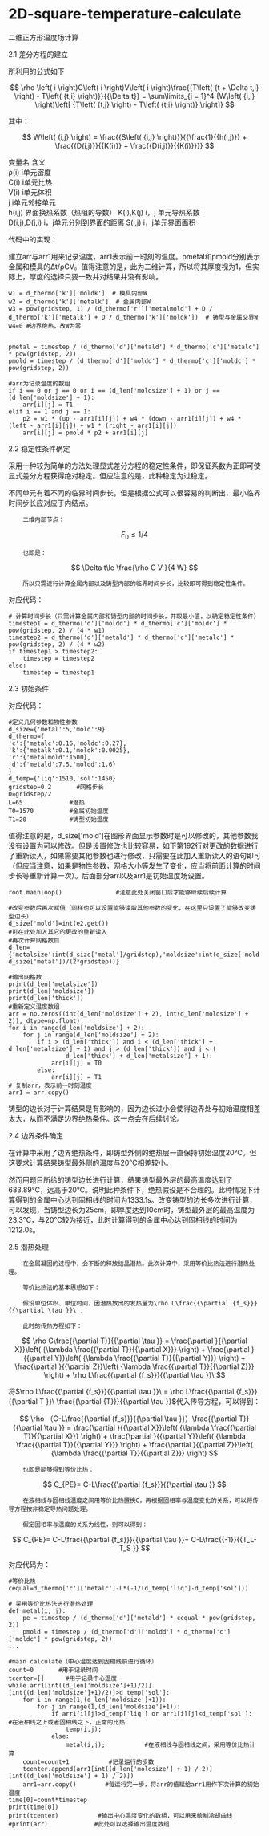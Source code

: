 # 2D-square-temperature-calculate
二维正方形温度场计算


2.1 差分方程的建立

所利用的公式如下

$$
\rho \left( i \right)C\left( i \right)V\left( i \right)\frac{{T\left( {t + \Delta t,i} \right) - T\left( {t,i} \right)}}{{\Delta t}} = \sum\limits_{j = 1}^4 {W\left( {i,j} \right)\left[ {T\left( {t,j} \right) - T\left( {t,i} \right)} \right]} 
$$

其中：

$$
W\left( {i,j} \right) = \frac{{S\left( {i,j} \right)}}{{\frac{1}{{h(i,j)}} + \frac{{D(i,j)}}{{K(i)}} + \frac{{D(i,j)}}{{K(i)}}}}
$$

  变量名          	含义           
  ρ(i)         	i单元密度        
  C(i)         	i单元比热        
  V(i)         	i单元体积        
  j            	i单元邻接单元      
  h(i,j)       	界面换热系数（热阻的导数）
  K(i),K(j)    	i，j 单元导热系数   
  D(i,j),D(j,i)	i，j单元分别到界面的距离
  S(i,j)       	i，j单元界面面积    

代码中的实现：

建立arr与arr1用来记录温度，arr1表示前一时刻的温度。pmetal和pmold分别表示金属和模具的Δt/ρCV。值得注意的是，此为二维计算，所以将其厚度视为1，但实际上，厚度的选择只要一致并对结果并没有影响。

    w1 = d_thermo['k']['moldk']  # 模具内部W
    w2 = d_thermo['k']['metalk']  # 金属内部W
    w3 = pow(gridstep, 1) / (d_thermo['r']['metalmold'] + D / d_thermo['k']['metalk'] + D / d_thermo['k']['moldk'])  # 铸型与金属交界W
    w4=0 #边界绝热，故W为零
    

    pmetal = timestep / (d_thermo['d']['metald'] * d_thermo['c']['metalc'] * pow(gridstep, 2))
    pmold = timestep / (d_thermo['d']['moldd'] * d_thermo['c']['moldc'] * pow(gridstep, 2))

    #arr为记录温度的数组
    if i == 0 or j == 0 or i == (d_len['moldsize'] + 1) or j == (d_len['moldsize'] + 1):
        arr[i][j] = T1
    elif i == 1 and j == 1:
        p2 = w1 * (up - arr1[i][j]) + w4 * (down - arr1[i][j]) + w4 * (left - arr1[i][j]) + w1 * (right - arr1[i][j])
        arr[i][j] = pmold * p2 + arr1[i][j]



2.2 稳定性条件确定

采用一种较为简单的方法处理显式差分方程的稳定性条件，即保证系数为正即可使显式差分方程获得绝对稳定。但应注意的是，此种稳定为过稳定。

不同单元有着不同的临界时间步长，但是根据公式可以很容易的判断出，最小临界时间步长应对应于内结点。

        二维内部节点：

$$
F_0\le1/4
$$

        也即是：

$$
\Delta t\le \frac{\rho C V }{4 W}
$$

        所以只需进行计算金属内部以及铸型内部的临界时间步长，比较即可得到稳定性条件。

对应代码：

    # 计算时间步长（只需计算金属内部和铸型内部的时间步长，并取最小值，以确定稳定性条件）
    timestep1 = d_thermo['d']['moldd'] * d_thermo['c']['moldc'] * pow(gridstep, 2) / (4 * w1)
    timestep2 = d_thermo['d']['metald'] * d_thermo['c']['metalc'] * pow(gridstep, 2) / (4 * w2)
    if timestep1 > timestep2:
        timestep = timestep2
    else:
        timestep = timestep1



2.3 初始条件

对应代码：

    #定义几何参数和物性参数
    d_size={'metal':5,'mold':9}
    d_thermo={
    'c':{'metalc':0.16,'moldc':0.27},
    'k':{'metalk':0.1,'moldk':0.0025},
    'r':{'metalmold':1500},
    'd':{'metald':7.5,'moldd':1.6}
    }
    d_temp={'liq':1510,'sol':1450}
    gridstep=0.2       #网格步长
    D=gridstep/2
    L=65             #潜热
    T0=1570          #金属初始温度
    T1=20            #铸型初始温度

值得注意的是，d_size['mold']在图形界面显示参数时是可以修改的，其他参数我没有设置为可以修改。但是设置修改也比较容易，如下第192行对更改的数据进行了重新读入，如果需要其他参数也进行修改，只需要在此加入重新读入的语句即可（但应当注意，如果是物性参数，网格大小等发生了变化，应当将前面计算的时间步长等重新计算一次）。后面部分arr以及arr1是初始温度场设置。

    root.mainloop()               #注意此处关闭窗口后才能够继续后续计算
    
    #改变参数后再次赋值（同样也可以设置能够读取其他参数的变化，在这里只设置了能够改变铸型边长）
    d_size['mold']=int(e2.get())
    #可在此处加入其它的更改的重新读入
    #再次计算网格数目
    d_len={'metalsize':int(d_size['metal']/gridstep),'moldsize':int(d_size['mold']/gridstep),'thick':int((d_size['mold']-d_size['metal'])/(2*gridstep))}
    
    #输出网格数
    print(d_len['metalsize'])
    print(d_len['moldsize'])
    print(d_len['thick'])
    #重新定义温度数组
    arr = np.zeros((int(d_len['moldsize'] + 2), int(d_len['moldsize'] + 2)), dtype=np.float)
    for i in range(d_len['moldsize'] + 2):
        for j in range(d_len['moldsize'] + 2):
            if i > (d_len['thick']) and i < (d_len['thick'] + d_len['metalsize'] + 1) and j > (d_len['thick']) and j < (
                    d_len['thick'] + d_len['metalsize'] + 1):
                arr[i][j] = T0
            else:
                arr[i][j] = T1
    # 复制arr，表示前一时刻温度
    arr1 = arr.copy()

铸型的边长对于计算结果是有影响的，因为边长过小会使得边界处与初始温度相差太大，从而不满足边界绝热条件。这一点会在后续讨论。


2.4 边界条件确定

在计算中采用了边界绝热条件，即铸型外侧的绝热层一直保持初始温度20℃。但这要求计算结果铸型最外侧的温度与20℃相差较小。

然而用题目所给的铸型边长进行计算，结果铸型最外层的最高温度达到了683.89℃，远高于20℃。说明此种条件下，绝热假设是不合理的。此种情况下计算得到的金属中心达到固相线的时间为1333.1s。改变铸型的边长多次进行计算，可以发现，当铸型边长为25cm，即厚度达到10cm时，铸型最外层的最高温度为23.3℃，与20℃较为接近，此时计算得到的金属中心达到固相线的时间为1212.0s。


2.5 潜热处理

        在金属凝固的过程中，会不断的释放结晶潜热。此次计算中，采用等价比热法进行潜热处理。

        等价比热法的基本思想如下：

        假设单位体积、单位时间，因潜热放出的发热量为\rho L\frac{{\partial {f_s}}}{{\partial \tau }}\ ,

        此时的传热方程如下：

$$
\rho C\frac{{\partial T}}{{\partial \tau }} = \frac{\partial }{{\partial X}}\left( {\lambda \frac{{\partial T}}{{\partial X}}} \right) + \frac{\partial }{{\partial Y}}\left( {\lambda \frac{{\partial T}}{{\partial Y}}} \right) + \frac{\partial }{{\partial Z}}\left( {\lambda \frac{{\partial T}}{{\partial Z}}} \right) + \rho L\frac{{\partial {f_s}}}{{\partial \tau }}\
$$

将$\rho L\frac{{\partial {f_s}}}{{\partial \tau }}\ = \rho L\frac{{\partial {f_s}}}{{\partial T }}\ \frac{{\partial {T}}}{{\partial \tau }}\$代入传导方程，可以得到：

$$
\rho （C-L\frac{{\partial {f_s}}}{{\partial \tau }}）\frac{{\partial T}}{{\partial \tau }}   = \frac{\partial }{{\partial X}}\left( {\lambda \frac{{\partial T}}{{\partial X}}} \right) + \frac{\partial }{{\partial Y}}\left( {\lambda \frac{{\partial T}}{{\partial Y}}} \right) + \frac{\partial }{{\partial Z}}\left( {\lambda \frac{{\partial T}}{{\partial Z}}} \right)
$$

        也即是能够得到等价比热：

$$
C_{PE}= C-L\frac{{\partial {f_s}}}{{\partial \tau }}
$$

        在液相线与固相线温度之间用等价比热置换C，再根据固相率与温度变化的关系，可以将传导方程按非稳定导热问题处理。

        假定固相率与温度的关系为线性，则可以得到：

$$
C_{PE}= C-L\frac{{\partial {f_s}}}{{\partial \tau }}= C-L\frac{{-1}}{{T_L-T_S }}
$$

对应代码为：

    #等价比热
    cequal=d_thermo['c']['metalc']-L*(-1/(d_temp['liq']-d_temp['sol']))

    # 采用等价比热法进行潜热处理
    def metal(i, j):
        pe = timestep / (d_thermo['d']['metald'] * cequal * pow(gridstep, 2))
        pmold = timestep / (d_thermo['d']['moldd'] * d_thermo['c']['moldc'] * pow(gridstep, 2))
    ...

    #main calculate（中心温度达到固相线前进行循环）
    count=0       #用于记录时间
    tcenter=[]      #用于记录中心温度
    while arr1[int((d_len['moldsize']+1)/2)][int((d_len['moldsize']+1)/2)]>d_temp['sol']:
        for i in range(1,(d_len['moldsize']+1)):
            for j in range(1,(d_len['moldsize']+1)):
                if arr1[i][j]>d_temp['liq'] or arr1[i][j]<d_temp['sol']:    #在液相线之上或者固相线之下，正常的比热
                    temp(i,j);
                else:
                    metal(i,j);           #在液相线与固相线之间，采用等价比热计算
        count=count+1           #记录运行的步数
        tcenter.append(arr1[int((d_len['moldsize'] + 1) / 2)][int((d_len['moldsize'] + 1) / 2)])
        arr1=arr.copy()        #每运行完一步，将arr的值赋给arr1用作下次计算的初始温度
    time[0]=count*timestep
    print(time[0])
    print(tcenter)           #输出中心温度变化的数组，可以用来绘制冷却曲线
    #print(arr)             #此处可以选择输出温度数组




